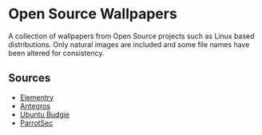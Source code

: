 
# Open Source Wallpapers

A collection of wallpapers from Open Source projects such as Linux based
distributions. Only natural images are included and some file names have been
altered for consistency.

## Sources

* [Elementry](https://github.com/elementary/wallpapers)
* [Antegros](https://github.com/Antergos/wallpapers/)
* [Ubuntu Budgie](https://github.com/UbuntuBudgie/budgie-wallpapers/)
* [ParrotSec](https://github.com/ParrotSec/parrot-wallpapers)
